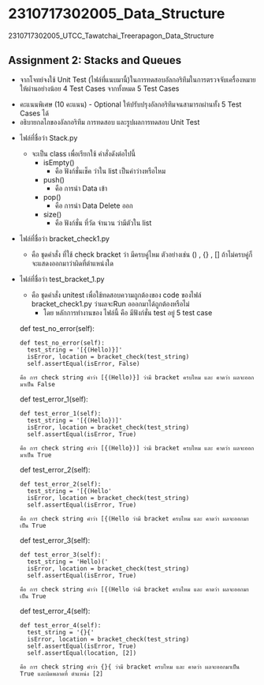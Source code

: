 # 2310717302005_Data_Structure
2310717302005_UTCC_Tawatchai_Treerapagon_Data_Structure
## Assignment 2: Stacks and Queues
- จากโจทย์จงใช้ Unit Test (ไฟล์ที่แนบมานี้)ในการทดสอบอัลกอริทึมในการตรวจจับเครื่องหมายให้ผ่านอย่างน้อย 4 Test Cases จากทั้งหมด 5 Test Cases
* คะแนนพิเศษ (10 คะแนน) - Optional ให้ปรับปรุงอัลกอริทึมจนสามารถผ่านทั้ง 5 Test Cases ได้ 
* อธิบายกลไกของอัลกอริทึม การทดสอบ และรูปผลการทดสอบ Unit Test 
- ไฟล์ที่ชื่อว่า Stack.py
    - จะเป็น class เพื่อเรียกใช้ คำสั่งดังต่อไปนี้
      - isEmpty()
        - คือ ฟังก์ชั่นเช็ค ว่าใน list เป็นค่าว่างหรือไหม
      - push()
        - คือ การนำ Data เข้า 
      - pop()
        - คือ การนำ Data Delete ออก
      - size()
        - คือ ฟังก์ชั่น ที่วัด จำนวน ว่ามีตัวใน list
  
- ไฟล์ที่ชื่อว่า bracket_check1.py
    - คือ ชุดคำสั่ง ที่ใช้ check bracket ว่า มีครบคู่ไหม ตัวอย่างเช่น () , {} , [] ถ้าไม่ครบคู่ก็จะแสดงออกมาว่าผิดที่ตำแหน่งใด
  
- ไฟล์ที่ชื่อว่า test_bracket_1.py
    - คือ ชุดคำสั่ง unitest เพื่อใช้ทดสอบความถูกต้องของ code ของไฟล์ bracket_check1.py ว่าผลจะRun อออกมาได้ถูกต้องหรือไม่
      - โดย หลักการทำงานของ ไฟล์นี้ คือ มีฟังก์ชั่น test อยู่ 5 test case
     
  
  def test_no_error(self):
  
      def test_no_error(self):
        test_string = '[{(Hello)}]'
        isError, location = bracket_check(test_string)
        self.assertEqual(isError, False)

      คือ การ check string คำว่า [{(Hello)}] ว่ามี bracket ครบไหม และ คาดว่า ผลจะออกมาเป็น False

  def test_error_1(self):
  
      def test_error_1(self):
        test_string = '[{(Hello})]'
        isError, location = bracket_check(test_string)
        self.assertEqual(isError, True)
  
      คือ การ check string คำว่า [{(Hello})] ว่ามี bracket ครบไหม และ คาดว่า ผลจะออกมาเป็น True
  
  def test_error_2(self):
  
      def test_error_2(self):
        test_string = '[{(Hello'
        isError, location = bracket_check(test_string)
        self.assertEqual(isError, True)
  
      คือ การ check string คำว่า [{(Hello ว่ามี bracket ครบไหม และ คาดว่า ผลจะออกมาเป็น True

  def test_error_3(self):

      def test_error_3(self):
        test_string = 'Hello)('
        isError, location = bracket_check(test_string)
        self.assertEqual(isError, True)
  
      คือ การ check string คำว่า [{(Hello ว่ามี bracket ครบไหม และ คาดว่า ผลจะออกมาเป็น True
  
  def test_error_4(self):

      def test_error_4(self):
        test_string = '{}{'
        isError, location = bracket_check(test_string)
        self.assertEqual(isError, True)
        self.assertEqual(location, [2])
        
      คือ การ check string คำว่า {}{ ว่ามี bracket ครบไหม และ คาดว่า ผลจะออกมาเป็น True และผิดพลาดที่ ตำแหน่ง [2]
